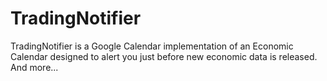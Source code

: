 # TradingNotifier
TradingNotifier is a Google Calendar implementation of an Economic Calendar designed to alert you just before new economic data is released. And more...
